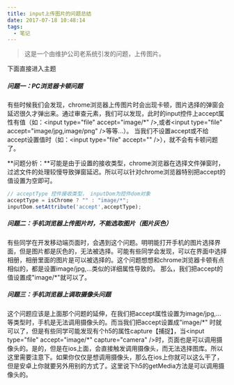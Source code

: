 ```yaml
---
title: input上传图片的问题总结
date: 2017-07-18 10:48:14
tags:
  - 笔记
---
```


> 这是一个由维护公司老系统引发的问题，上传图片。

下面直接进入主题

##### 问题一：PC浏览器卡顿问题
有些时候我们会发现，chrome浏览器上传图片时会出现卡顿，图片选择的弹窗会延迟很久才弹出来。通过审查元素，我们可以发现，此时的input控件上accept属性有值（如：&lt;input type="file" accept="image/*" /&gt;,或者&lt;input type="file" accept="image/jpg,image/png" /&gt;等等...）。
当我们不设置accept或不给accept设置值时（如：&lt;input type="file" accept="" /&gt;），就不会有卡顿问题了。

**问题分析：**可能是由于设置的接收类型，chrome浏览器在选择文件弹窗时，过滤文件的处理较慢导致弹窗延迟。所以可以针对chrome浏览器特别把accept的值设置为空即可。
```js
// acceptType 控件接收类型， inputDom为控件dom对象
acceptType = isChrome ? "" : "image/*";
inputDom.setAttribute('accept',acceptType);
```

##### 问题二：手机浏览器上传图片时，不能选取图片（图片灰色）
有些同学在开发移动端页面时，会遇到这个问题。明明能打开手机的图片选择界面，但是图片都是灰色的，无法被选择。可能有些同学会发现，可以在界面中选择相册，相册里面的图片是可以被选择的。这个问题想想和chrome浏览器卡顿有点相似的，都是设置image/jpg,...类似的详细属性导致的。
那么，我们把accept的值设置成"image/*"就可以了。


##### 问题三：手机浏览器上调取摄像头问题
这个问题应该是上面那个问题的延伸，在我们把accept属性设置为image/jpg,...等类型时，手机是无法调用摄像头的。而当我们把accept设置成"image/\*" 时就可以了，但是有些同学可能发现有个h5的属性capture【捕捉】，当&lt;input type="file" accept="image/\*" capture="camera" /&gt;时，页面也是可以调用摄像头的。是的，但是在ios上面，会直接触发调用摄像头，而无法选择图库。所以这里需要注意下。如果你仅仅是想调用摄像头，那么在ios上你就可以这么干了，但是安卓上你就要另外用别的方式了。这里说下h5的getMedia方法是可以调用摄像头的。
